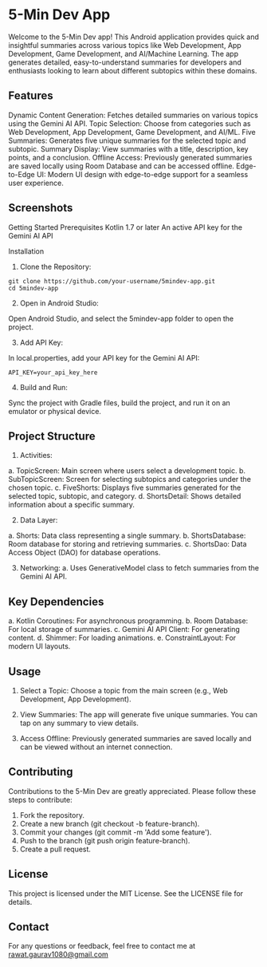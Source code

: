 # 5-Min Dev App

Welcome to the 5-Min Dev app! This Android application provides quick and insightful summaries across various topics like Web Development, App Development, Game Development, and AI/Machine Learning. The app generates detailed, easy-to-understand summaries for developers and enthusiasts looking to learn about different subtopics within these domains.

## Features
Dynamic Content Generation: Fetches detailed summaries on various topics using the Gemini AI API.
Topic Selection: Choose from categories such as Web Development, App Development, Game Development, and AI/ML.
Five Summaries: Generates five unique summaries for the selected topic and subtopic.
Summary Display: View summaries with a title, description, key points, and a conclusion.
Offline Access: Previously generated summaries are saved locally using Room Database and can be accessed offline.
Edge-to-Edge UI: Modern UI design with edge-to-edge support for a seamless user experience.

## Screenshots

Getting Started
Prerequisites
Kotlin 1.7 or later
An active API key for the Gemini AI API

Installation
1. Clone the Repository:

```
git clone https://github.com/your-username/5mindev-app.git
cd 5mindev-app
```

2. Open in Android Studio:

  Open Android Studio, and select the 5mindev-app folder to open the project.

3. Add API Key:

  In local.properties, add your API key for the Gemini AI API:

``API_KEY=your_api_key_here``

4. Build and Run:

  Sync the project with Gradle files, build the project, and run it on an emulator or physical device.

## Project Structure

1. Activities:

  a. TopicScreen: Main screen where users select a development topic.
  b. SubTopicScreen: Screen for selecting subtopics and categories under the chosen topic.
  c. FiveShorts: Displays five summaries generated for the selected topic, subtopic, and category.
  d. ShortsDetail: Shows detailed information about a specific summary.

2. Data Layer:

  a. Shorts: Data class representing a single summary.
  b. ShortsDatabase: Room database for storing and retrieving summaries.
  c. ShortsDao: Data Access Object (DAO) for database operations.

3. Networking:
  a. Uses GenerativeModel class to fetch summaries from the Gemini AI API.

## Key Dependencies

  a. Kotlin Coroutines: For asynchronous programming.
  b. Room Database: For local storage of summaries.
  c. Gemini AI API Client: For generating content.
  d. Shimmer: For loading animations.
  e. ConstraintLayout: For modern UI layouts.

## Usage

1. Select a Topic: Choose a topic from the main screen (e.g., Web Development, App Development).

2. View Summaries: The app will generate five unique summaries. You can tap on any summary to view details.

3. Access Offline: Previously generated summaries are saved locally and can be viewed without an internet connection.

##  Contributing

Contributions to the 5-Min Dev are greatly appreciated. Please follow these steps to contribute:

1. Fork the repository.
2. Create a new branch (git checkout -b feature-branch).
3. Commit your changes (git commit -m 'Add some feature').
4. Push to the branch (git push origin feature-branch).
5. Create a pull request.

##  License
This project is licensed under the MIT License. See the LICENSE file for details.

##  Contact
For any questions or feedback, feel free to contact me at rawat.gaurav1080@gmail.com
